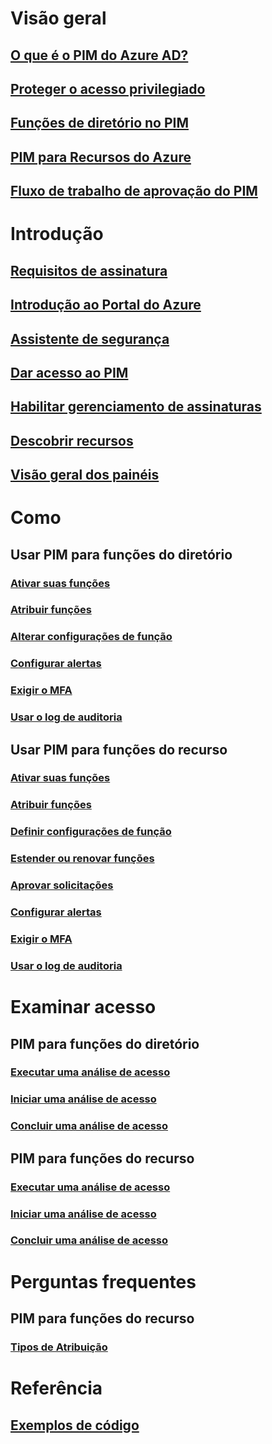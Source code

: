 # Visão geral
## [O que é o PIM do Azure AD?](pim-configure.md)
## [Proteger o acesso privilegiado](../users-groups-roles/directory-admin-roles-secure.md?toc=%2fazure%2factive-directory%2fprivileged-identity-management%2ftoc.json)
## [Funções de diretório no PIM](pim-roles.md)
## [PIM para Recursos do Azure](azure-pim-resource-rbac.md)
## [Fluxo de trabalho de aprovação do PIM](azure-ad-pim-approval-workflow.md)

# Introdução
## [Requisitos de assinatura](subscription-requirements.md)
## [Introdução ao Portal do Azure](pim-getting-started.md)
## [Assistente de segurança](pim-security-wizard.md)
## [Dar acesso ao PIM](pim-how-to-give-access-to-pim.md)
## [Habilitar gerenciamento de assinaturas](pim-resource-roles-enable-subscription-management.md)
## [Descobrir recursos](pim-resource-roles-discover-resources.md)
## [Visão geral dos painéis](pim-resource-roles-overview-dashboards.md)

# Como
## Usar PIM para funções do diretório
### [Ativar suas funções](pim-how-to-activate-role.md)
### [Atribuir funções](pim-how-to-add-role-to-user.md)
### [Alterar configurações de função](pim-how-to-change-default-settings.md)
### [Configurar alertas](pim-how-to-configure-security-alerts.md)
### [Exigir o MFA](pim-how-to-require-mfa.md)
### [Usar o log de auditoria](pim-how-to-use-audit-log.md)
## Usar PIM para funções do recurso
### [Ativar suas funções](pim-resource-roles-activate-your-roles.md)
### [Atribuir funções](pim-resource-roles-assign-roles.md)
### [Definir configurações de função](pim-resource-roles-configure-role-settings.md)
### [Estender ou renovar funções](pim-resource-roles-renew-extend.md)
### [Aprovar solicitações](pim-resource-roles-approval-workflow.md)
### [Configurar alertas](pim-resource-roles-configure-alerts.md)
### [Exigir o MFA](pim-resource-roles-require-mfa.md)
### [Usar o log de auditoria](pim-resource-roles-use-the-audit-log.md)

# Examinar acesso
## PIM para funções do diretório
### [Executar uma análise de acesso](pim-how-to-perform-security-review.md)
### [Iniciar uma análise de acesso](pim-how-to-start-security-review.md)
### [Concluir uma análise de acesso](pim-how-to-complete-review.md)
## PIM para funções do recurso
### [Executar uma análise de acesso](pim-resource-roles-perform-access-review.md)
### [Iniciar uma análise de acesso](pim-resource-roles-start-access-review.md)
### [Concluir uma análise de acesso](pim-resource-roles-complete-access-review.md)

# Perguntas frequentes
## PIM para funções do recurso
### [Tipos de Atribuição](pim-resource-roles-eligible-visibility.md)

# Referência
## [Exemplos de código](https://azure.microsoft.com/resources/samples/?service=active-directory)
